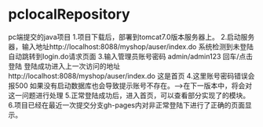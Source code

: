 # pclocalRepository
pc端提交的java项目
1.项目下载后，部署到tomcat7.0版本服务器上。
2.启动服务器，输入地址http://localhost:8088/myshop/auser/index.do 系统检测到未登陆自动跳转到login.do请求页面
3.输入管理员账号密码 admin/admin123 回车/点击登陆 登陆成功进入上一次访问的地址http://localhost:8088/myshop/auser/index.do 这是首页
4.这里账号密码错误会报500 如果没有启动数据库也会导致提示账号不存在。-->在下一版本中，将会对这一问题进行处理
5.正常登陆成功后，进入首页，可以查看部分实现了的模块。
6.项目已经在最近一次提交分支gh-pages内对非正常登陆下进行了正确的页面显示。
